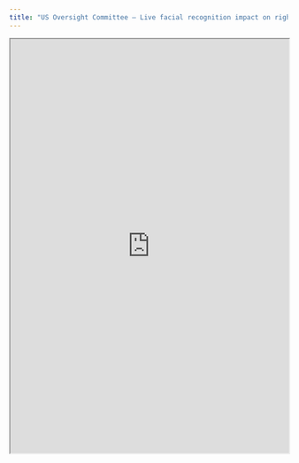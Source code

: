 ```yaml
---
title: "US Oversight Committee – Live facial recognition impact on rights and liberties (22 May 2019)"
---
```



<iframe height="750" width="100%" src="https://ewelton.github.io/ktest/wiki.html#US%20Oversight%20Committee%20%E2%80%93%20Live%20facial%20recognition%20impact%20on%20rights%20and%20liberties%20(22%20May%202019)"></iframe>
